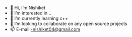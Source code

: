 - 👋 Hi, I’m Nishiket
- 👀 I’m interested in ..
- 🌱 I’m currently learning c++
- 💞️ I’m looking to collaborate on any open source projects
- 📫 E-mail:-nishiket04@gmail.com

<!---
nishiket04/nishiket04 is a ✨ special ✨ repository because its `README.md` (this file) appears on your GitHub profile.
You can click the Preview link to take a look at your changes.
--->
